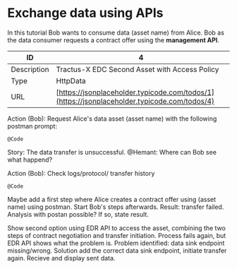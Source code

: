 # Exchange data using APIs

In this tutorial Bob wants to consume data (asset name) from Alice. Bob as the data consumer requests a contract offer using the **management API**.

| ID          | 4                                                                                            |
|-------------|----------------------------------------------------------------------------------------------|
| Description | Tractus-X EDC Second Asset with Access Policy                                                |
| Type        | HttpData                                                                                     |
| URL         | [https://jsonplaceholder.typicode.com/todos/1](https://jsonplaceholder.typicode.com/todos/4) |

Action (Bob): Request Alice's data asset (asset name) with the following postman prompt:

```shell
@Code
```

Story: The data transfer is unsuccessful. @Hemant: Where can Bob see what happend?

Action (Bob): Check logs/protocol/ transfer history

```shell
@Code
```

Maybe add a first step where Alice creates a contract offer using (asset name) using postman. Start Bob's steps afterwards. Result: transfer failed. Analysis with postan possible? If so, state result.

Show second option using EDR API to access the asset, combining the two steps of contract negotiation and transfer initiation. Process fails again, but EDR API shows what the problem is. Problem identified: data sink endpoint missing/wrong. Solution add the correct data sink endpoint, initiate transfer again. Recieve and display sent data.
